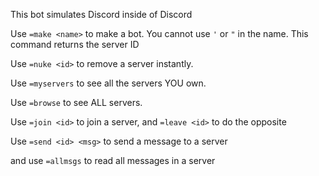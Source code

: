 This bot simulates Discord inside of Discord

Use `=make <name>` to make a bot. You cannot use `'` or `"` in the name. This command returns the server ID

Use `=nuke <id>` to remove a server instantly.

Use `=myservers` to see all the servers YOU own.

Use `=browse` to see ALL servers.

Use `=join <id>` to join a server, and `=leave <id>` to do the opposite

Use `=send <id> <msg>` to send a message to a server

and use `=allmsgs` to read all messages in a server
